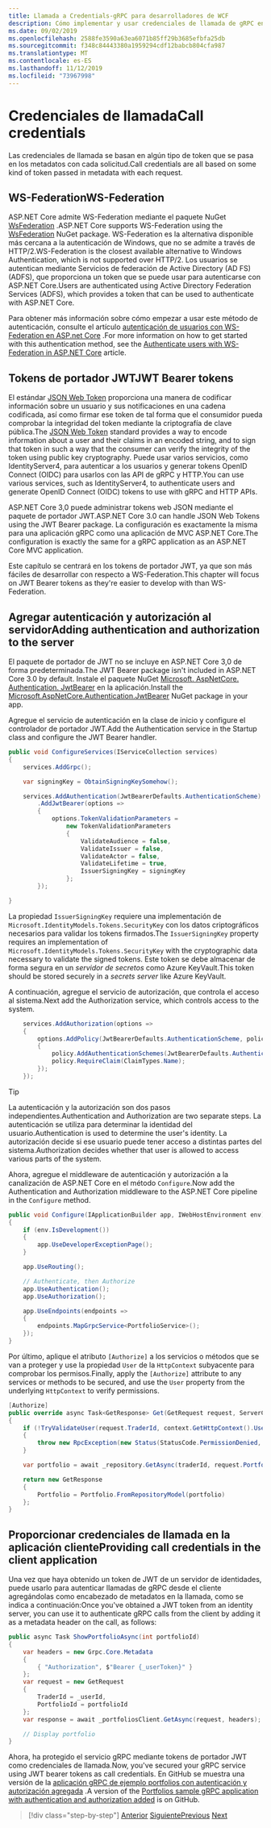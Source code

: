 ```yaml
---
title: Llamada a Credentials-gRPC para desarrolladores de WCF
description: Cómo implementar y usar credenciales de llamada de gRPC en ASP.NET Core 3,0.
ms.date: 09/02/2019
ms.openlocfilehash: 2588fe3590a63ea6071b85ff29b3685efbfa25db
ms.sourcegitcommit: f348c84443380a1959294cdf12babcb804cfa987
ms.translationtype: MT
ms.contentlocale: es-ES
ms.lasthandoff: 11/12/2019
ms.locfileid: "73967998"
---
```

# <a name="call-credentials"></a><span data-ttu-id="2d2b3-103">Credenciales de llamada</span><span class="sxs-lookup"><span data-stu-id="2d2b3-103">Call credentials</span></span>

<span data-ttu-id="2d2b3-104">Las credenciales de llamada se basan en algún tipo de token que se pasa en los metadatos con cada solicitud.</span><span class="sxs-lookup"><span data-stu-id="2d2b3-104">Call credentials are all based on some kind of token passed in metadata with each request.</span></span>

## <a name="ws-federation"></a><span data-ttu-id="2d2b3-105">WS-Federation</span><span class="sxs-lookup"><span data-stu-id="2d2b3-105">WS-Federation</span></span>

<span data-ttu-id="2d2b3-106">ASP.NET Core admite WS-Federation mediante el paquete NuGet [WsFederation](https://www.nuget.org/packages/Microsoft.AspNetCore.Authentication.WsFederation) .</span><span class="sxs-lookup"><span data-stu-id="2d2b3-106">ASP.NET Core supports WS-Federation using the [WsFederation](https://www.nuget.org/packages/Microsoft.AspNetCore.Authentication.WsFederation) NuGet package.</span></span> <span data-ttu-id="2d2b3-107">WS-Federation es la alternativa disponible más cercana a la autenticación de Windows, que no se admite a través de HTTP/2.</span><span class="sxs-lookup"><span data-stu-id="2d2b3-107">WS-Federation is the closest available alternative to Windows Authentication, which is not supported over HTTP/2.</span></span> <span data-ttu-id="2d2b3-108">Los usuarios se autentican mediante Servicios de federación de Active Directory (AD FS) (ADFS), que proporciona un token que se puede usar para autenticarse con ASP.NET Core.</span><span class="sxs-lookup"><span data-stu-id="2d2b3-108">Users are authenticated using Active Directory Federation Services (ADFS), which provides a token that can be used to authenticate with ASP.NET Core.</span></span>

<span data-ttu-id="2d2b3-109">Para obtener más información sobre cómo empezar a usar este método de autenticación, consulte el artículo [autenticación de usuarios con WS-Federation en ASP.net Core](https://docs.microsoft.com/aspnet/core/security/authentication/ws-federation?view=aspnetcore-3.0) .</span><span class="sxs-lookup"><span data-stu-id="2d2b3-109">For more information on how to get started with this authentication method, see the [Authenticate users with WS-Federation in ASP.NET Core](https://docs.microsoft.com/aspnet/core/security/authentication/ws-federation?view=aspnetcore-3.0) article.</span></span>

## <a name="jwt-bearer-tokens"></a><span data-ttu-id="2d2b3-110">Tokens de portador JWT</span><span class="sxs-lookup"><span data-stu-id="2d2b3-110">JWT Bearer tokens</span></span>

<span data-ttu-id="2d2b3-111">El estándar [JSON Web Token](https://jwt.io) proporciona una manera de codificar información sobre un usuario y sus notificaciones en una cadena codificada, así como firmar ese token de tal forma que el consumidor pueda comprobar la integridad del token mediante la criptografía de clave pública.</span><span class="sxs-lookup"><span data-stu-id="2d2b3-111">The [JSON Web Token](https://jwt.io) standard provides a way to encode information about a user and their claims in an encoded string, and to sign that token in such a way that the consumer can verify the integrity of the token using public key cryptography.</span></span> <span data-ttu-id="2d2b3-112">Puede usar varios servicios, como IdentityServer4, para autenticar a los usuarios y generar tokens OpenID Connect (OIDC) para usarlos con las API de gRPC y HTTP.</span><span class="sxs-lookup"><span data-stu-id="2d2b3-112">You can use various services, such as IdentityServer4, to authenticate users and generate OpenID Connect (OIDC) tokens to use with gRPC and HTTP APIs.</span></span>

<span data-ttu-id="2d2b3-113">ASP.NET Core 3,0 puede administrar tokens web JSON mediante el paquete de portador JWT.</span><span class="sxs-lookup"><span data-stu-id="2d2b3-113">ASP.NET Core 3.0 can handle JSON Web Tokens using the JWT Bearer package.</span></span> <span data-ttu-id="2d2b3-114">La configuración es exactamente la misma para una aplicación gRPC como una aplicación de MVC ASP.NET Core.</span><span class="sxs-lookup"><span data-stu-id="2d2b3-114">The configuration is exactly the same for a gRPC application as an ASP.NET Core MVC application.</span></span>

<span data-ttu-id="2d2b3-115">Este capítulo se centrará en los tokens de portador JWT, ya que son más fáciles de desarrollar con respecto a WS-Federation.</span><span class="sxs-lookup"><span data-stu-id="2d2b3-115">This chapter will focus on JWT Bearer tokens as they're easier to develop with than WS-Federation.</span></span>

## <a name="adding-authentication-and-authorization-to-the-server"></a><span data-ttu-id="2d2b3-116">Agregar autenticación y autorización al servidor</span><span class="sxs-lookup"><span data-stu-id="2d2b3-116">Adding authentication and authorization to the server</span></span>

<span data-ttu-id="2d2b3-117">El paquete de portador de JWT no se incluye en ASP.NET Core 3,0 de forma predeterminada.</span><span class="sxs-lookup"><span data-stu-id="2d2b3-117">The JWT Bearer package isn't included in ASP.NET Core 3.0 by default.</span></span> <span data-ttu-id="2d2b3-118">Instale el paquete NuGet [Microsoft. AspNetCore. Authentication. JwtBearer](https://www.nuget.org/packages/Microsoft.AspNetCore.Authentication.JwtBearer) en la aplicación.</span><span class="sxs-lookup"><span data-stu-id="2d2b3-118">Install the [Microsoft.AspNetCore.Authentication.JwtBearer](https://www.nuget.org/packages/Microsoft.AspNetCore.Authentication.JwtBearer) NuGet package in your app.</span></span>

<span data-ttu-id="2d2b3-119">Agregue el servicio de autenticación en la clase de inicio y configure el controlador de portador JWT.</span><span class="sxs-lookup"><span data-stu-id="2d2b3-119">Add the Authentication service in the Startup class and configure the JWT Bearer handler.</span></span>

```csharp
public void ConfigureServices(IServiceCollection services)
{
    services.AddGrpc();

    var signingKey = ObtainSigningKeySomehow();

    services.AddAuthentication(JwtBearerDefaults.AuthenticationScheme)
        .AddJwtBearer(options =>
        {
            options.TokenValidationParameters =
                new TokenValidationParameters
                {
                    ValidateAudience = false,
                    ValidateIssuer = false,
                    ValidateActor = false,
                    ValidateLifetime = true,
                    IssuerSigningKey = signingKey
                };
        });

}
```

<span data-ttu-id="2d2b3-120">La propiedad `IssuerSigningKey` requiere una implementación de `Microsoft.IdentityModels.Tokens.SecurityKey` con los datos criptográficos necesarios para validar los tokens firmados.</span><span class="sxs-lookup"><span data-stu-id="2d2b3-120">The `IssuerSigningKey` property requires an implementation of `Microsoft.IdentityModels.Tokens.SecurityKey` with the cryptographic data necessary to validate the signed tokens.</span></span> <span data-ttu-id="2d2b3-121">Este token se debe almacenar de forma segura en un *servidor de secretos* como Azure KeyVault.</span><span class="sxs-lookup"><span data-stu-id="2d2b3-121">This token should be stored securely in a *secrets server* like Azure KeyVault.</span></span>

<span data-ttu-id="2d2b3-122">A continuación, agregue el servicio de autorización, que controla el acceso al sistema.</span><span class="sxs-lookup"><span data-stu-id="2d2b3-122">Next add the Authorization service, which controls access to the system.</span></span>

```csharp
    services.AddAuthorization(options =>
    {
        options.AddPolicy(JwtBearerDefaults.AuthenticationScheme, policy =>
        {
            policy.AddAuthenticationSchemes(JwtBearerDefaults.AuthenticationScheme);
            policy.RequireClaim(ClaimTypes.Name);
        });
    });

```

> [!TIP]
> <span data-ttu-id="2d2b3-123">La autenticación y la autorización son dos pasos independientes.</span><span class="sxs-lookup"><span data-stu-id="2d2b3-123">Authentication and Authorization are two separate steps.</span></span> <span data-ttu-id="2d2b3-124">La autenticación se utiliza para determinar la identidad del usuario.</span><span class="sxs-lookup"><span data-stu-id="2d2b3-124">Authentication is used to determine the user's identity.</span></span> <span data-ttu-id="2d2b3-125">La autorización decide si ese usuario puede tener acceso a distintas partes del sistema.</span><span class="sxs-lookup"><span data-stu-id="2d2b3-125">Authorization decides whether that user is allowed to access various parts of the system.</span></span>

<span data-ttu-id="2d2b3-126">Ahora, agregue el middleware de autenticación y autorización a la canalización de ASP.NET Core en el método `Configure`.</span><span class="sxs-lookup"><span data-stu-id="2d2b3-126">Now add the Authentication and Authorization middleware to the ASP.NET Core pipeline in the `Configure` method.</span></span>

```csharp
public void Configure(IApplicationBuilder app, IWebHostEnvironment env)
{
    if (env.IsDevelopment())
    {
        app.UseDeveloperExceptionPage();
    }

    app.UseRouting();

    // Authenticate, then Authorize
    app.UseAuthentication();
    app.UseAuthorization();

    app.UseEndpoints(endpoints =>
    {
        endpoints.MapGrpcService<PortfolioService>();
    });
}
```

<span data-ttu-id="2d2b3-127">Por último, aplique el atributo `[Authorize]` a los servicios o métodos que se van a proteger y use la propiedad `User` de la `HttpContext` subyacente para comprobar los permisos.</span><span class="sxs-lookup"><span data-stu-id="2d2b3-127">Finally, apply the `[Authorize]` attribute to any services or methods to be secured, and use the `User` property from the underlying `HttpContext` to verify permissions.</span></span>

```csharp
[Authorize]
public override async Task<GetResponse> Get(GetRequest request, ServerCallContext context)
{
    if (!TryValidateUser(request.TraderId, context.GetHttpContext().User))
    {
        throw new RpcException(new Status(StatusCode.PermissionDenied, "Denied."));
    }

    var portfolio = await _repository.GetAsync(traderId, request.PortfolioId);

    return new GetResponse
    {
        Portfolio = Portfolio.FromRepositoryModel(portfolio)
    };
}
```

## <a name="providing-call-credentials-in-the-client-application"></a><span data-ttu-id="2d2b3-128">Proporcionar credenciales de llamada en la aplicación cliente</span><span class="sxs-lookup"><span data-stu-id="2d2b3-128">Providing call credentials in the client application</span></span>

<span data-ttu-id="2d2b3-129">Una vez que haya obtenido un token de JWT de un servidor de identidades, puede usarlo para autenticar llamadas de gRPC desde el cliente agregándolas como encabezado de metadatos en la llamada, como se indica a continuación:</span><span class="sxs-lookup"><span data-stu-id="2d2b3-129">Once you've obtained a JWT token from an identity server, you can use it to authenticate gRPC calls from the client by adding it as a metadata header on the call, as follows:</span></span>

```csharp
public async Task ShowPortfolioAsync(int portfolioId)
{
    var headers = new Grpc.Core.Metadata
    {
        { "Authorization", $"Bearer {_userToken}" }
    };
    var request = new GetRequest
    {
        TraderId = _userId,
        PortfolioId = portfolioId
    };
    var response = await _portfoliosClient.GetAsync(request, headers);

    // Display portfolio
}
```

<span data-ttu-id="2d2b3-130">Ahora, ha protegido el servicio gRPC mediante tokens de portador JWT como credenciales de llamada.</span><span class="sxs-lookup"><span data-stu-id="2d2b3-130">Now, you've secured your gRPC service using JWT bearer tokens as call credentials.</span></span> <span data-ttu-id="2d2b3-131">En GitHub se muestra una versión de la [aplicación gRPC de ejemplo portfolios con autenticación y autorización agregada](https://github.com/dotnet-architecture/grpc-for-wcf-developers/tree/master/PortfoliosSample/grpc/TraderSysAuth) .</span><span class="sxs-lookup"><span data-stu-id="2d2b3-131">A version of the [Portfolios sample gRPC application with authentication and authorization added](https://github.com/dotnet-architecture/grpc-for-wcf-developers/tree/master/PortfoliosSample/grpc/TraderSysAuth) is on GitHub.</span></span>

>[!div class="step-by-step"]
><span data-ttu-id="2d2b3-132">[Anterior](security.md)
>[Siguiente](channel-credentials.md)</span><span class="sxs-lookup"><span data-stu-id="2d2b3-132">[Previous](security.md)
[Next](channel-credentials.md)</span></span>
